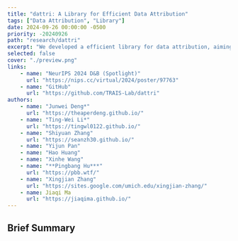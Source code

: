 ```yaml
---
title: "dattri: A Library for Efficient Data Attribution"
tags: ["Data Attribution", "Library"]
date: 2024-09-26 00:00:00 -0500
priority: -20240926
path: "research/dattri"
excerpt: "We developed a efficient library for data attribution, aiming to streamline the development of data attribution algorithms."
selected: false
cover: "./preview.png"
links:
	- name: "NeurIPS 2024 D&B (Spotlight)"
	  url: "https://nips.cc/virtual/2024/poster/97763"
	- name: "GitHub"
	  url: "https://github.com/TRAIS-Lab/dattri"
authors:
	- name: "Junwei Deng*"
	  url: "https://theaperdeng.github.io/"
	- name: "Ting-Wei Li*"
	  url: "https://tingwl0122.github.io/"
	- name: "Shiyuan Zhang"
	  url: "https://seanzh30.github.io/"
	- name: "Yijun Pan"
	- name: "Hao Huang"
	- name: "Xinhe Wang"
    - name: "**Pingbang Hu***"
      url: "https://pbb.wtf/"
	- name: "Xingjian Zhang"
      url: "https://sites.google.com/umich.edu/xingjian-zhang/"
    - name: Jiaqi Ma
      url: "https://jiaqima.github.io/"
---
```


## Brief Summary
